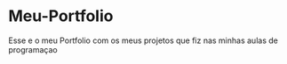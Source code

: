 # Meu-Portfolio
Esse e o meu Portfolio com os meus projetos que fiz nas minhas aulas de programaçao
